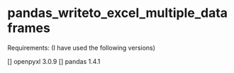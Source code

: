 # pandas_writeto_excel_multiple_dataframes

Requirements: (I have used the following versions)

[] openpyxl                  3.0.9
[] pandas                    1.4.1
